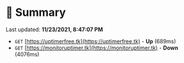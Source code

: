 # 📖 Summary
Last updated: **11/23/2021, 8:47:07 PM**

- `GET` [https://uptimerfree.tk](https://uptimerfree.tk) - **Up** (689ms)
- `GET` [https://monitoruptimer.tk](https://monitoruptimer.tk) - **Down** (4076ms)
